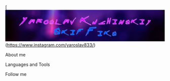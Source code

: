 [![Header](https://github.com/SkiffikS/skiffiks/blob/main/assets/header.png)(https://www.instagram.com/yaroslav833/)

About me

Languages and Tools

Follow me